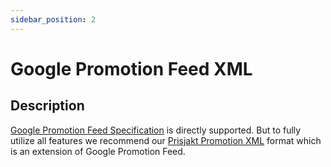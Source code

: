```yaml
---
sidebar_position: 2
---
```


# Google Promotion Feed XML

## Description

[Google Promotion Feed Specification](https://support.google.com/merchants/answer/2906014?hl=en) is directly supported. But to fully utilize all features we recommend our [Prisjakt Promotion XML](./prisjakt_promotion_xml/index.md) format which is an extension of Google Promotion Feed.